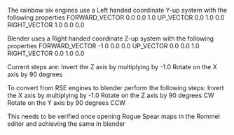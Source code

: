 The rainbow six engines use a Left handed coordinate Y-up system with the following properties
FORWARD_VECTOR	0.0 0.0 1.0
UP_VECTOR		0.0 1.0 0.0
RIGHT_VECTOR	1.0 0.0 0.0

Blender uses a Right handed coordinate Z-up system with the following properties
FORWARD_VECTOR	-1.0 0.0 0.0
UP_VECTOR		0.0 0.0 1.0
RIGHT_VECTOR	0.0 1.0 0.0

Current steps are:
Invert the Z axis by multiplying by -1.0
Rotate on the X axis by 90 degrees

To convert from RSE engines to blender perform the following steps:
Invert the X axis by multiplying by -1.0
Rotate on the Z axis by 90 degrees CW
Rotate on the Y axis by 90 degrees CCW

This needs to be verified once opening Rogue Spear maps in the Rommel editor and achieving the same in blender